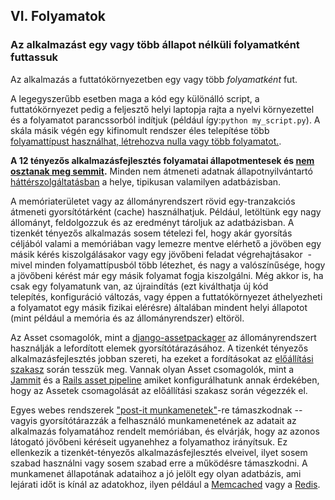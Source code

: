 ## VI. Folyamatok
### Az alkalmazást egy vagy több állapot nélküli folyamatként futtassuk

Az alkalmazás a futtatókörnyezetben egy vagy több *folyamatként* fut.

A legegyszerűbb esetben maga a kód egy különálló script, a futtatókörnyezet pedig a feljesztő helyi laptopja rajta a nyelvi környezettel és a folyamatot parancssorból indítjuk (például így:`python my_script.py`). A skála másik végén egy kifinomult rendszer éles telepítése több [folyamattípust használhat, létrehozva nulla vagy több folyamatot.](./concurrency).

**A 12 tényezős alkalmazásfejlesztés folyamatai állapotmentesek és [nem osztanak meg semmit](http://en.wikipedia.org/wiki/Shared_nothing_architecture).**  Minden nem átmeneti adatnak állapotnyilvántartó [háttérszolgáltatásban](./backing-services) a helye, tipikusan valamilyen adatbázisban.

A memóriaterületet vagy az állományrendszert rövid egy-tranzakciós átmeneti gyorsítótárként (cache) használhatjuk. Például, letöltünk egy nagy állományt, feldolgozzuk és az eredményt tároljuk az adatbázisban. A tizenkét tényezős alkalmazás sosem tételezi fel, hogy akár gyorsítás céljából valami a memóriában vagy lemezre mentve elérhető a jövöben egy másik kérés kiszolgálásakor vagy egy jövőbeni feladat végrehajtásakor  - mivel minden folyamattípusból több létezhet, és nagy a valószínűsége, hogy a jövőbeni kérést már egy másik folyamat fogja kiszolgálni. Még akkor is, ha csak egy folyamatunk van, az újraindítás (ezt kiválthatja új kód telepítés, konfiguráció változás, vagy éppen a futtatókörnyezet áthelyezheti a folyamatot egy másik fizikai elérésre) általában mindent helyi állapotot (mint például a memória és az állományrendszer) eltöröl.

Az Asset csomagolók, mint a [django-assetpackager](http://code.google.com/p/django-assetpackager/) az állományrendszert használják a lefordított elemek gyorsítótárazásához. A tizenkét tényezős alkalmazásfejlesztés jobban szereti, 
ha ezeket a fordításokat az [előállítási szakasz](/build-release-run) során tesszük meg. Vannak olyan Asset csomagolók, mint a [Jammit](http://documentcloud.github.com/jammit/) és a [Rails asset pipeline](http://ryanbigg.com/guides/asset_pipeline.html) amiket konfigurálhatunk annak érdekében, hogy az Assetek csomagolását az előállítási szakasz során végezzék el.

Egyes webes rendszerek ["post-it munkamenetek"](http://en.wikipedia.org/wiki/Load_balancing_%28computing%29#Persistence)-re támaszkodnak -- vagyis gyorsítótárazzák a felhasználó munkamenetének az adatait az alkalmazás folyamatához rendelt memóriában, és elvárják, hogy az azonos látogató jövőbeni kéréseit ugyanehhez a folyamathoz irányítsuk. Ez ellenkezik a tizenkét-tényezős alkalmazásfejlesztés elveivel, ilyet sosem szabad használni vagy sosem szabad erre a működésre támaszkodni. A munkamenet állapotának adataihoz a jó jelölt egy olyan adatbázis, ami lejárati időt is kínál az adatokhoz, ilyen például a [Memcached](http://memcached.org/) vagy a [Redis](http://redis.io/).
